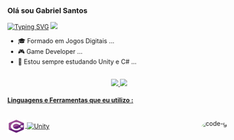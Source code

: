 ### Olá sou Gabriel Santos 
[![Typing SVG](https://readme-typing-svg.herokuapp.com?center=&vCenter=&lines=Bem+vindo+ao+meu+perfil+%F0%9F%91%8B)](https://git.io/typing-svg)
![](https://komarev.com/ghpvc/?username=Gabrielluffy)

- 🎓 Formado em Jogos Digitais ...
- 🎮 Game Developer ...
- 🌱 Estou sempre estudando Unity e C# ... 
<br>
<div align="center">
  <a href="https://github.com/gabrielluffy">
  <img height="180em" src="https://github-readme-stats.vercel.app/api?username=gabrielluffy&show_icons=true&theme=radical&include_all_commits=true&count_private=true"/>
  <img height="180em" src="https://github-readme-stats.vercel.app/api/top-langs/?username=gabrielluffy&layout=compact&langs_count=7&theme=radical"/>
</div>

  
 <h4> Linguagens e Ferramentas que eu utilizo : </h4> 
<div style="display: inline_block"><br>
  <img align="center" alt="Csharp" height="30" width="40" src="https://raw.githubusercontent.com/devicons/devicon/master/icons/csharp/csharp-original.svg"/>  
  <img align="center" alt="Unity" height="30" width="40" src="https://files.rubixdev.de/logos/unity.svg"/>
  <img align="right" alt="code-gif" height="150" style="border-radius:50px;" src="https://media.giphy.com/media/bGgsc5mWoryfgKBx1u/giphy.gif"/>
</div>

<br>  
<div align="center">

</div>

          
